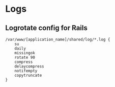 # Logs

## Logrotate config for Rails

```
/var/www/[application_name]/shared/log/*.log {
    su
    daily
    missingok
    rotate 90
    compress
    delaycompress
    notifempty
    copytruncate
}
```
